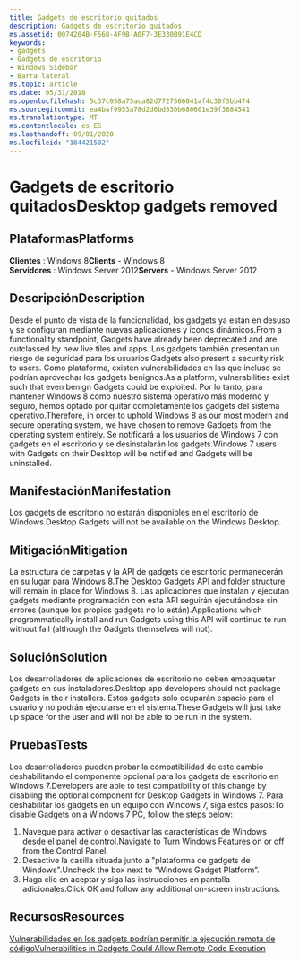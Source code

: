 ```yaml
---
title: Gadgets de escritorio quitados
description: Gadgets de escritorio quitados
ms.assetid: 0074204B-F568-4F9B-A0F7-3E330B91E4CD
keywords:
- gadgets
- Gadgets de escritorio
- Windows Sidebar
- Barra lateral
ms.topic: article
ms.date: 05/31/2018
ms.openlocfilehash: 5c37c058a75aca82d7727566041af4c30f3bb474
ms.sourcegitcommit: ea4baf9953a78d2d6bd530b680601e39f3884541
ms.translationtype: MT
ms.contentlocale: es-ES
ms.lasthandoff: 09/01/2020
ms.locfileid: "104421502"
---
```

# <a name="desktop-gadgets-removed"></a><span data-ttu-id="27e52-107">Gadgets de escritorio quitados</span><span class="sxs-lookup"><span data-stu-id="27e52-107">Desktop gadgets removed</span></span>

## <a name="platforms"></a><span data-ttu-id="27e52-108">Plataformas</span><span class="sxs-lookup"><span data-stu-id="27e52-108">Platforms</span></span>

 <span data-ttu-id="27e52-109">**Clientes** : Windows 8</span><span class="sxs-lookup"><span data-stu-id="27e52-109">**Clients** - Windows 8</span></span>  
<span data-ttu-id="27e52-110">**Servidores** : Windows Server 2012</span><span class="sxs-lookup"><span data-stu-id="27e52-110">**Servers** - Windows Server 2012</span></span>  



## <a name="description"></a><span data-ttu-id="27e52-111">Descripción</span><span class="sxs-lookup"><span data-stu-id="27e52-111">Description</span></span>

<span data-ttu-id="27e52-112">Desde el punto de vista de la funcionalidad, los gadgets ya están en desuso y se configuran mediante nuevas aplicaciones y iconos dinámicos.</span><span class="sxs-lookup"><span data-stu-id="27e52-112">From a functionality standpoint, Gadgets have already been deprecated and are outclassed by new live tiles and apps.</span></span> <span data-ttu-id="27e52-113">Los gadgets también presentan un riesgo de seguridad para los usuarios.</span><span class="sxs-lookup"><span data-stu-id="27e52-113">Gadgets also present a security risk to users.</span></span> <span data-ttu-id="27e52-114">Como plataforma, existen vulnerabilidades en las que incluso se podrían aprovechar los gadgets benignos.</span><span class="sxs-lookup"><span data-stu-id="27e52-114">As a platform, vulnerabilities exist such that even benign Gadgets could be exploited.</span></span> <span data-ttu-id="27e52-115">Por lo tanto, para mantener Windows 8 como nuestro sistema operativo más moderno y seguro, hemos optado por quitar completamente los gadgets del sistema operativo.</span><span class="sxs-lookup"><span data-stu-id="27e52-115">Therefore, in order to uphold Windows 8 as our most modern and secure operating system, we have chosen to remove Gadgets from the operating system entirely.</span></span> <span data-ttu-id="27e52-116">Se notificará a los usuarios de Windows 7 con gadgets en el escritorio y se desinstalarán los gadgets.</span><span class="sxs-lookup"><span data-stu-id="27e52-116">Windows 7 users with Gadgets on their Desktop will be notified and Gadgets will be uninstalled.</span></span>

## <a name="manifestation"></a><span data-ttu-id="27e52-117">Manifestación</span><span class="sxs-lookup"><span data-stu-id="27e52-117">Manifestation</span></span>

<span data-ttu-id="27e52-118">Los gadgets de escritorio no estarán disponibles en el escritorio de Windows.</span><span class="sxs-lookup"><span data-stu-id="27e52-118">Desktop Gadgets will not be available on the Windows Desktop.</span></span>

## <a name="mitigation"></a><span data-ttu-id="27e52-119">Mitigación</span><span class="sxs-lookup"><span data-stu-id="27e52-119">Mitigation</span></span>

<span data-ttu-id="27e52-120">La estructura de carpetas y la API de gadgets de escritorio permanecerán en su lugar para Windows 8.</span><span class="sxs-lookup"><span data-stu-id="27e52-120">The Desktop Gadgets API and folder structure will remain in place for Windows 8.</span></span> <span data-ttu-id="27e52-121">Las aplicaciones que instalan y ejecutan gadgets mediante programación con esta API seguirán ejecutándose sin errores (aunque los propios gadgets no lo están).</span><span class="sxs-lookup"><span data-stu-id="27e52-121">Applications which programmatically install and run Gadgets using this API will continue to run without fail (although the Gadgets themselves will not).</span></span>

## <a name="solution"></a><span data-ttu-id="27e52-122">Solución</span><span class="sxs-lookup"><span data-stu-id="27e52-122">Solution</span></span>

<span data-ttu-id="27e52-123">Los desarrolladores de aplicaciones de escritorio no deben empaquetar gadgets en sus instaladores.</span><span class="sxs-lookup"><span data-stu-id="27e52-123">Desktop app developers should not package Gadgets in their installers.</span></span> <span data-ttu-id="27e52-124">Estos gadgets solo ocuparán espacio para el usuario y no podrán ejecutarse en el sistema.</span><span class="sxs-lookup"><span data-stu-id="27e52-124">These Gadgets will just take up space for the user and will not be able to be run in the system.</span></span>

## <a name="tests"></a><span data-ttu-id="27e52-125">Pruebas</span><span class="sxs-lookup"><span data-stu-id="27e52-125">Tests</span></span>

<span data-ttu-id="27e52-126">Los desarrolladores pueden probar la compatibilidad de este cambio deshabilitando el componente opcional para los gadgets de escritorio en Windows 7.</span><span class="sxs-lookup"><span data-stu-id="27e52-126">Developers are able to test compatibility of this change by disabling the optional component for Desktop Gadgets in Windows 7.</span></span> <span data-ttu-id="27e52-127">Para deshabilitar los gadgets en un equipo con Windows 7, siga estos pasos:</span><span class="sxs-lookup"><span data-stu-id="27e52-127">To disable Gadgets on a Windows 7 PC, follow the steps below:</span></span>

1.  <span data-ttu-id="27e52-128">Navegue para activar o desactivar las características de Windows desde el panel de control.</span><span class="sxs-lookup"><span data-stu-id="27e52-128">Navigate to Turn Windows Features on or off from the Control Panel.</span></span>
2.  <span data-ttu-id="27e52-129">Desactive la casilla situada junto a "plataforma de gadgets de Windows".</span><span class="sxs-lookup"><span data-stu-id="27e52-129">Uncheck the box next to “Windows Gadget Platform”.</span></span>
3.  <span data-ttu-id="27e52-130">Haga clic en aceptar y siga las instrucciones en pantalla adicionales.</span><span class="sxs-lookup"><span data-stu-id="27e52-130">Click OK and follow any additional on-screen instructions.</span></span>

## <a name="resources"></a><span data-ttu-id="27e52-131">Recursos</span><span class="sxs-lookup"><span data-stu-id="27e52-131">Resources</span></span>

[<span data-ttu-id="27e52-132">Vulnerabilidades en los gadgets podrían permitir la ejecución remota de código</span><span class="sxs-lookup"><span data-stu-id="27e52-132">Vulnerabilities in Gadgets Could Allow Remote Code Execution</span></span>](https://support.microsoft.com/kb/2719662)

 

 




